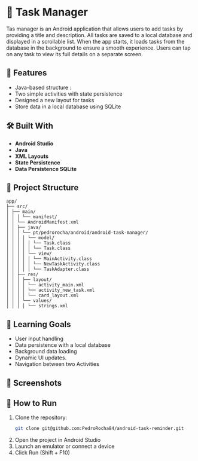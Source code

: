 # 🧮 Task Manager

Tas manager is an Android application that allows users to add tasks by providing a title and description. All tasks are saved to a local database and displayed in a scrollable list. When the app starts, it loads tasks from the database in the background to ensure a smooth experience. Users can tap on any task to view its full details on a separate screen.

## 🚀 Features

- Java-based structure :
- Two simple activities with state persistence
- Designed a new layout for tasks
- Store data in a local database using SQLite


## 🛠️ Built With

- **Android Studio**
- **Java**
- **XML Layouts**
- **State Persistence**
- **Data Persistence SQLite**

## 📁 Project Structure
```
app/
├── src/
│ ├── main/
│ │ │ └── manifest/
│ │ └── AndroidManifest.xml
│ │ ├── java/
│ │ │ └── pt/pedrorocha/android/android-task-manager/
│ │ │ │ └── model/
│ │ │ │ │ └── Task.class 
│ │ │ │ │ └── Task.class
│ │ │ │ └── view/
│ │ │ │ │ └── MainActivity.class
│ │ │ │ │ └── NewTaskActivity.class
│ │ │ │ │ └── TaskAdapter.class
│ │ ├── res/
│ │ │ ├── layout/
│ │ │ │ └── activity_main.xml
│ │ │ │ └── activity_new_task.xml
│ │ │ │ └── card_layout.xml
│ │ │ └── values/
│ │ │ │ └── strings.xml

```

## 🧠 Learning Goals

- User input handling
- Data persistence with a local database
- Background data loading
- Dynamic UI updates.
- Navigation between two Activities

## 📱 Screenshots

## 🔧 How to Run

1. Clone the repository:
   ```bash
   git clone git@github.com:PedroRocha84/android-task-reminder.git

2. Open the project in Android Studio
3. Launch an emulator or connect a device
4. Click Run (Shift + F10)
